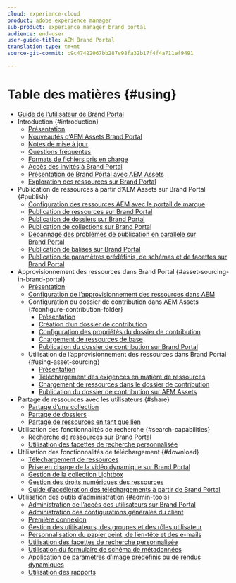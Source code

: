 ```yaml
---
cloud: experience-cloud
product: adobe experience manager
sub-product: experience manager brand portal
audience: end-user
user-guide-title: AEM Brand Portal
translation-type: tm+mt
source-git-commit: c9c47422067bb287e98fa32b17f4f4a711ef9491

---
```



# Table des matières {#using}

+ [Guide de l’utilisateur de Brand Portal](using/home.md)
+ Introduction {#introduction}
   + [Présentation](using/brand-portal.md)
   + [Nouveautés d’AEM Assets Brand Portal](using/whats-new.md)
   + [Notes de mise à jour](using/brand-portal-release-notes.md)
   + [Questions fréquentes](using/brand-portal-faqs.md)
   + [Formats de fichiers pris en charge](using/brand-portal-supported-formats.md)
   + [Accès des invités à Brand Portal](using/guest-access.md)
   + [Présentation de Brand Portal avec AEM Assets](https://helpx.adobe.com/experience-manager/kt/assets/using/brand-portal-article-understand.html)
   + [Exploration des ressources sur Brand Portal](using/browse-assets-brand-portal.md)
+ Publication de ressources à partir d’AEM Assets sur Brand Portal {#publish}
   + [Configuration des ressources AEM avec le portail de marque](using/configure-aem-assets-with-brand-portal.md)
   + [Publication de ressources sur Brand Portal](https://docs.adobe.com/content/help/en/experience-manager-65/assets/brandportal/brand-portal-publish-assets.html)
   + [Publication de dossiers sur Brand Portal](https://docs.adobe.com/content/help/en/experience-manager-65/assets/brandportal/brand-portal-publish-folder.html)
   + [Publication de collections sur Brand Portal](https://docs.adobe.com/content/help/en/experience-manager-65/assets/brandportal/brand-portal-publish-collection.html)
   + [Dépannage des problèmes de publication en parallèle sur Brand Portal](using/troubleshoot-parallel-publishing.md)
   + [Publication de balises sur Brand Portal](using/brand-portal-publish-tags.md)
   + [Publication de paramètres prédéfinis, de schémas et de facettes sur Brand Portal](using/publish-schema-search-facets-presets.md)
+ Approvisionnement des ressources dans Brand Portal {#asset-sourcing-in-brand-portal}
   + [Présentation](using/brand-portal-asset-sourcing.md)
   + [Configuration de l’approvisionnement des ressources dans AEM](using/brand-portal-configure-asset-sourcing.md)
   + Configuration du dossier de contribution dans AEM Assets {#configure-contribution-folder}
      + [Présentation](using/brand-portal-contribution-folder.md)
      + [Création d’un dossier de contribution](using/brand-portal-create-contribution-folder.md)
      + [Configuration des propriétés du dossier de contribution](using/brand-portal-configure-contribution-folder-properties.md)
      + [Chargement de ressources de base](using/brand-portal-upload-baseline-assets.md)
      + [Publication du dossier de contribution sur Brand Portal](using/brand-portal-publish-contribution-folder-to-brand-portal.md)
   + Utilisation de l’approvisionnement des ressources dans Brand Portal {#using-asset-sourcing}
      + [Présentation](using/brand-portal-overiew-using-asset-sourcing.md)
      + [Téléchargement des exigences en matière de ressources](using/brand-portal-download-asset-requirements.md)
      + [Chargement de ressources dans le dossier de contribution](using/brand-portal-upload-assets-to-contribution-folder.md)
      + [Publication du dossier de contribution sur AEM Assets](using/brand-portal-publish-contribution-folder-to-aem-assets.md)
+ Partage de ressources avec les utilisateurs {#share}
   + [Partage d’une collection](using/brand-portal-share-collection.md)
   + [Partage de dossiers](using/brand-portal-sharing-folders.md)
   + [Partage de ressources en tant que lien](using/brand-portal-link-share.md)
+ Utilisation des fonctionnalités de recherche {#search-capabilities}
   + [Recherche de ressources sur Brand Portal](using/brand-portal-searching.md)
   + [Utilisation des facettes de recherche personnalisée](using/brand-portal-search-facets.md)
+ Utilisation des fonctionnalités de téléchargement {#download}
   + [Téléchargement de ressources](using/brand-portal-download-users.md)
   + [Prise en charge de la vidéo dynamique sur Brand Portal](using/dynamic-video-brand-portal.md)
   + [Gestion de la collection Lightbox](using/brand-portal-light-box.md)
   + [Gestion des droits numériques des ressources](using/manage-digital-rights-of-assets.md)
   + [Guide d’accélération des téléchargements à partir de Brand Portal](using/accelerated-download.md)
+ Utilisation des outils d’administration {#admin-tools}
   + [Administration de l’accès des utilisateurs sur Brand Portal](using/access-configurations-brand-portal.md)
   + [Administration des configurations générales du client](using/brand-portal-general-configuration.md)
   + [Première connexion](using/brand-portal-onboarding.md)
   + [Gestion des utilisateurs, des groupes et des rôles utilisateur](using/brand-portal-adding-users.md)
   + [Personnalisation du papier peint, de l’en-tête et des e-mails](using/brand-portal-branding.md)
   + [Utilisation des facettes de recherche personnalisée](using/brand-portal-search-facets.md)
   + [Utilisation du formulaire de schéma de métadonnées](using/brand-portal-metadata-schemas.md)
   + [Application de paramètres d’image prédéfinis ou de rendus dynamiques](using/brand-portal-image-presets.md)
   + [Utilisation des rapports](using/brand-portal-reports.md)

